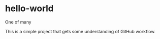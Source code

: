 # hello-world
One of many


This is a simple project that gets some understanding of GitHub workflow.
